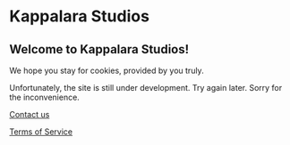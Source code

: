 # Kappalara Studios
## Welcome to Kappalara Studios!
We hope you stay for cookies, provided by you truly.

Unfortunately, the site is still under development. Try again later. Sorry for the inconvenience.

[Contact us](mailto:mkappalara85@gmail.com)

[Terms of Service](/termsofservice.html)

